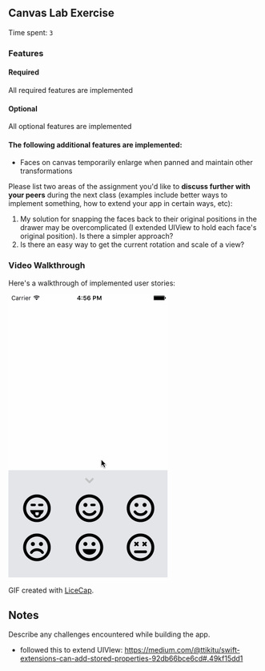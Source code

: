 ## Canvas Lab Exercise

Time spent: `3`

### Features

#### Required

All required features are implemented

#### Optional

All optional features are implemented

#### The following **additional** features are implemented:

- Faces on canvas temporarily enlarge when panned and maintain other transformations 

Please list two areas of the assignment you'd like to **discuss further with your peers** during the next class (examples include better ways to implement something, how to extend your app in certain ways, etc):

1. My solution for snapping the faces back to their original positions in the drawer may be overcomplicated (I extended UIView to hold each face's original position). Is there a simpler approach?
2. Is there an easy way to get the current rotation and scale of a view? 

### Video Walkthrough 

Here's a walkthrough of implemented user stories:

![canvas](canvas.gif)

GIF created with [LiceCap](http://www.cockos.com/licecap/).

## Notes

Describe any challenges encountered while building the app.

* followed this to extend UIVIew: https://medium.com/@ttikitu/swift-extensions-can-add-stored-properties-92db66bce6cd#.49kf15dd1
